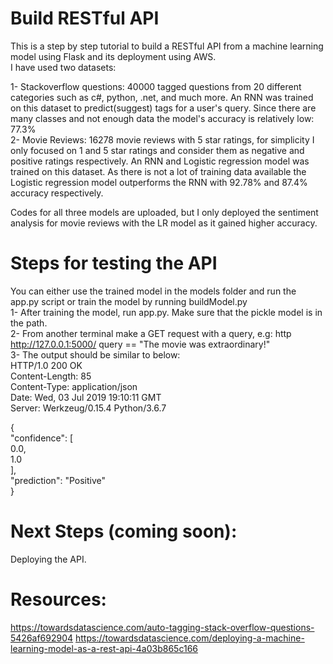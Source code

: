 # Build RESTful API
This is a step by step tutorial to build a RESTful API from a machine learning model using Flask and its deployment using AWS.\
I have used two datasets:  

1- Stackoverflow questions: 40000 tagged questions from 20 different categories such as c#, python, .net, and much more. An RNN was trained on this dataset to predict(suggest) tags for a user's query. Since there are many classes and not enough data the model's accuracy is relatively low: 77.3%  
2- Movie Reviews: 16278 movie reviews with 5 star ratings, for simplicity I only focused on 1 and 5 star ratings and consider them as negative and positive ratings respectively. An RNN and Logistic regression model was trained on this dataset. As there is not a lot of training data available the Logistic regression model outperforms the RNN with 92.78% and 87.4% accuracy respectively.  

Codes for all three models are uploaded, but I only deployed the sentiment analysis for movie reviews with the LR model as it gained 
higher accuracy.  

# Steps for testing the API
You can either use the trained model in the models folder and run the app.py script or train the model by running buildModel.py   
1- After training the model, run app.py. Make sure that the pickle model is in the path.  
2- From another terminal make a GET request with a query, e.g: http http://127.0.0.1:5000/ query == "The movie was extraordinary!"  
3- The output should be similar to below:    
HTTP/1.0 200 OK  
Content-Length: 85  
Content-Type: application/json  
Date: Wed, 03 Jul 2019 19:10:11 GMT  
Server: Werkzeug/0.15.4 Python/3.6.7  

{  
    "confidence": [  
        0.0,  
        1.0  
    ],  
    "prediction": "Positive"  
}   
# Next Steps (coming soon):  
Deploying the API.

# Resources:
https://towardsdatascience.com/auto-tagging-stack-overflow-questions-5426af692904
https://towardsdatascience.com/deploying-a-machine-learning-model-as-a-rest-api-4a03b865c166
